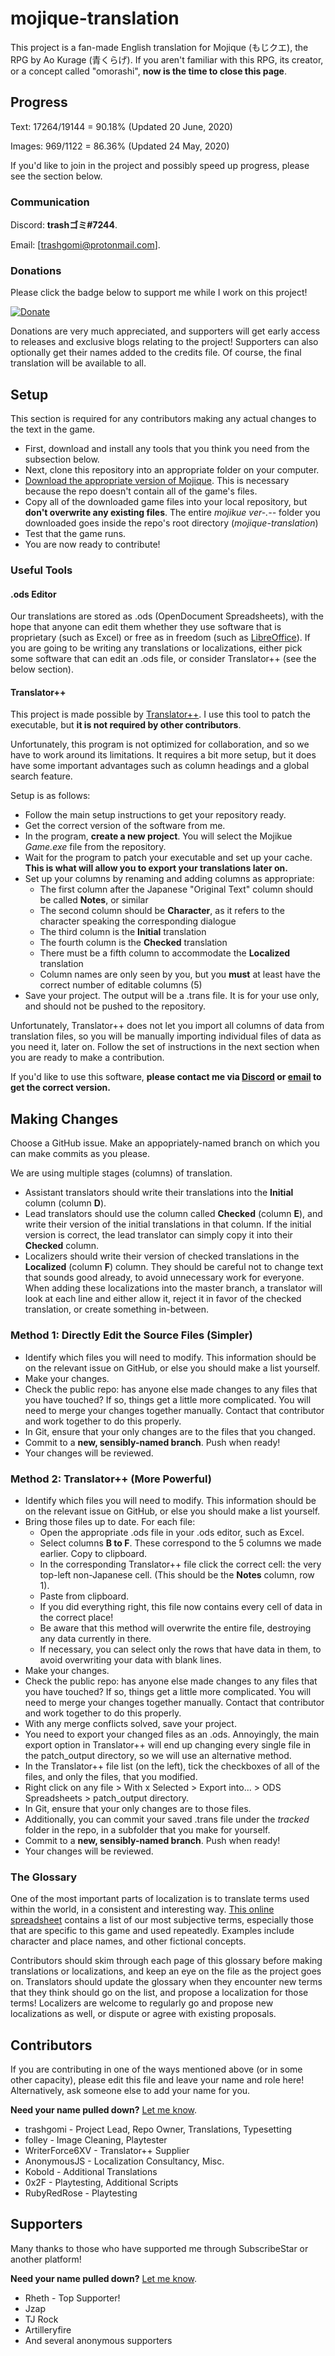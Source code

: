 # mojique-translation

This project is a fan-made English translation for Mojique (もじクエ), the RPG by Ao Kurage (青くらげ). If you aren't familiar with this RPG, its creator, or a concept called "omorashi", **now is the time to close this page**.

## Progress

Text: 17264/19144 = 90.18% (Updated 20 June, 2020)

Images: 969/1122 = 86.36% (Updated 24 May, 2020)

If you'd like to join in the project and possibly speed up progress, please see the section below.

### Communication

Discord: **trashゴミ#7244**.

Email: [trashgomi@protonmail.com].

### Donations

Please click the badge below to support me while I work on this project!

[![Donate](https://img.shields.io/badge/Donate-SubscribeStar-green)](https://www.subscribestar.com/trashgomi)

Donations are very much appreciated, and supporters will get early access to releases and exclusive blogs relating to the project! Supporters can also optionally get their names added to the credits file. Of course, the final translation will be available to all.

## Setup

This section is required for any contributors making any actual changes to the text in the game.

* First, download and install any tools that you think you need from the subsection below.
* Next, clone this repository into an appropriate folder on your computer.
* [Download the appropriate version of Mojique](https://aokurage.booth.pm/items/966800). This is necessary because the repo doesn't contain all of the game's files.
* Copy all of the downloaded game files into your local repository, but **don't overwrite any existing files**. The entire _mojikue ver-.--_ folder you downloaded goes inside the repo's root directory (_mojique-translation_)
* Test that the game runs.
* You are now ready to contribute!

### Useful Tools

#### .ods Editor

Our translations are stored as .ods (OpenDocument Spreadsheets), with the hope that anyone can edit them whether they use software that is proprietary (such as Excel) or free as in freedom (such as [LibreOffice](https://www.libreoffice.org)).
If you are going to be writing any translations or localizations, either pick some software that can edit an .ods file, or consider Translator++ (see the below section).

#### Translator++

This project is made possible by [Translator++](https://forums.rpgmakerweb.com/index.php?threads/translator-game-translation-tool.102706/).
I use this tool to patch the executable, but **it is not required by other contributors**.

Unfortunately, this program is not optimized for collaboration, and so we have to work around its limitations. It requires a bit more setup, but it does have some important advantages such as column headings and a global search feature.

Setup is as follows:

* Follow the main setup instructions to get your repository ready.
* Get the correct version of the software from me.
* In the program, **create a new project**. You will select the Mojikue _Game.exe_ file from the repository.
* Wait for the program to patch your executable and set up your cache. **This is what will allow you to export your translations later on.**
* Set up your columns by renaming and adding columns as appropriate:
  * The first column after the Japanese "Original Text" column should be called **Notes**, or similar
  * The second column should be **Character**, as it refers to the character speaking the corresponding dialogue
  * The third column is the **Initial** translation
  * The fourth column is the **Checked** translation
  * There must be a fifth column to accommodate the **Localized** translation
  * Column names are only seen by you, but you **must** at least have the correct number of editable columns (5)
* Save your project. The output will be a .trans file. It is for your use only, and should not be pushed to the repository.

Unfortunately, Translator++ does not let you import all columns of data from translation files, so you will be manually importing individual files of data as you need it, later on. Follow the set of instructions in the next section when you are ready to make a contribution.

If you'd like to use this software, **please contact me via [Discord](https://discord.gg/Zs3dgsP) or [email](mailto:trashgomi@protonmail.com) to get the correct version.**

## Making Changes

Choose a GitHub issue. Make an appopriately-named branch on which you can make commits as you please.

We are using multiple stages (columns) of translation.

* Assistant translators should write their translations into the **Initial** column (column **D**). 
* Lead translators should use the column called **Checked** (column **E**), and write their version of the initial translations in that column. If the initial version is correct, the lead translator can simply copy it into their **Checked** column.
* Localizers should write their version of checked translations in the **Localized** (column **F**) column. They should be careful not to change text that sounds good already, to avoid unnecessary work for everyone. When adding these localizations into the master branch, a translator will look at each line and either allow it, reject it in favor of the checked translation, or create something in-between.

### Method 1: Directly Edit the Source Files (Simpler)

* Identify which files you will need to modify. This information should be on the relevant issue on GitHub, or else you should make a list yourself.
* Make your changes.
* Check the public repo: has anyone else made changes to any files that you have touched? If so, things get a little more complicated. You will need to merge your changes together manually. Contact that contributor and work together to do this properly.
* In Git, ensure that your only changes are to the files that you changed.
* Commit to a **new, sensibly-named branch**. Push when ready!
* Your changes will be reviewed.

### Method 2: Translator++ (More Powerful)

* Identify which files you will need to modify. This information should be on the relevant issue on GitHub, or else you should make a list yourself.
* Bring those files up to date. For each file:
  * Open the appropriate .ods file in your .ods editor, such as Excel.
  * Select columns **B to F**. These correspond to the 5 columns we made earlier. Copy to clipboard.
  * In the corresponding Translator++ file click the correct cell: the very top-left non-Japanese cell. (This should be the **Notes** column, row 1).
  * Paste from clipboard.
  * If you did everything right, this file now contains every cell of data in the correct place!
  * Be aware that this method will overwrite the entire file, destroying any data currently in there.
  * If necessary, you can select only the rows that have data in them, to avoid overwriting your data with blank lines.
* Make your changes.
* Check the public repo: has anyone else made changes to any files that you have touched? If so, things get a little more complicated. You will need to merge your changes together manually. Contact that contributor and work together to do this properly.
* With any merge conflicts solved, save your project.
* You need to export your changed files as an .ods. Annoyingly, the main export option in Translator++ will end up changing every single file in the patch_output directory, so we will use an alternative method.
* In the Translator++ file list (on the left), tick the checkboxes of all of the files, and only the files, that you modified.
* Right click on any file > With x Selected > Export into... > ODS Spreadsheets > patch_output directory.
* In Git, ensure that your only changes are to those files.
* Additionally, you can commit your saved .trans file under the _tracked_ folder in the repo, in a subfolder that you make for yourself.
* Commit to a **new, sensibly-named branch**. Push when ready!
* Your changes will be reviewed.

### The Glossary

One of the most important parts of localization is to translate terms used within the world, in a consistent and interesting way. [This online spreadsheet](https://sheet.zoho.com/sheet/published.do?rid=hbvaibb530e19e4cb4abb98d4309d30b9433c) contains a list of our most subjective terms, especially those that are specific to this game and used repeatedly. Examples include character and place names, and other fictional concepts.

Contributors should skim through each page of this glossary before making translations or localizations, and keep an eye on the file as the project goes on.
Translators should update the glossary when they encounter new terms that they think should go on the list, and propose a localization for those terms!
Localizers are welcome to regularly go and propose new localizations as well, or dispute or agree with existing proposals.

## Contributors

If you are contributing in one of the ways mentioned above (or in some other capacity), please edit this file and leave your name and role here! Alternatively, ask someone else to add your name for you.

**Need your name pulled down?** [Let me know](mailto:trashgomi@protonmail.com).

* trashgomi - Project Lead, Repo Owner, Translations, Typesetting
* folley - Image Cleaning, Playtester
* WriterForce6XV - Translator++ Supplier
* AnonymousJS - Localization Consultancy, Misc.
* Kobold - Additional Translations
* 0x2F - Playtesting, Additional Scripts
* RubyRedRose - Playtesting

## Supporters

Many thanks to those who have supported me through SubscribeStar or another platform!

**Need your name pulled down?** [Let me know](mailto:trashgomi@protonmail.com).

* Rheth - Top Supporter!
* Jzap
* TJ Rock
* Artilleryfire
* And several anonymous supporters
